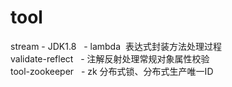 # tool
stream - JDK1.8   - lambda  表达式封装方法处理过程  
validate-reflect   - 注解反射处理常规对象属性校验  
tool-zookeeper   - zk 分布式锁、分布式生产唯一ID  
